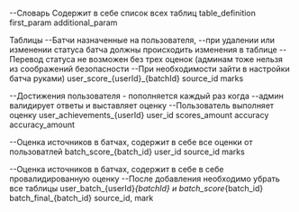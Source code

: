 --Словарь
Содержит в себе список всех таблиц 
table_definition first_param additional_param

Таблицы 
--Батчи назначенные на пользователя, 
--при удалении или изменении статуса батча должны происходить изменения в таблице
--Перевод статуса не возможен без трех оценок (админам тоже нельзя из соображений безопасности 
--При необходимости зайти в настройки батча руками)
user_score_{userId}_{batchId}
source_id marks


--Достижения пользователя - пополняется каждый раз когда 
--админ валидирует ответы и выставляет оценку 
--Пользователь выполняет оценку
user_achievements_{userId}
user_id scores_amount accuracy accuracy_amount

--Оценка источников в батчах, содержит в себе все оценки от пользоватлей
batch_score_{batch_id}
user_id source_id marks

--Оценка источников в батчах, содержит в себе в себе провалидированную оценку
--После добавления необходимо убрать все таблицы user_batch_{userId}_{batchId} и batch_score_{batch_id}
batch_final_{batch_id}
source_id, mark